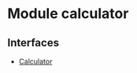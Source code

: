 # Module calculator
## Interfaces
- [Calculator](https://tradovate.github.io/custom-indicators/interfaces/calculator.calculator-1.html)